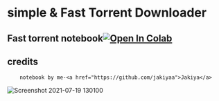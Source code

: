 # simple & Fast Torrent Downloader


## Fast torrent notebook[![Open In Colab](https://colab.research.google.com/assets/colab-badge.svg)](https://colab.research.google.com/github/jakiyaa/simple-fast-torrent-downloader/blob/main/Simple%20%26%20Fast%20Torrent%20Downloader.ipynb)

 ## credits 

``` webtorrent cli-https://webtorrent.io/
    notebook by me-<a href="https://github.com/jakiyaa">Jakiya</a>

```
![Screenshot 2021-07-19 130100](https://user-images.githubusercontent.com/67457538/126129913-f90ed629-1b03-474c-bc83-34cd68070512.png)
